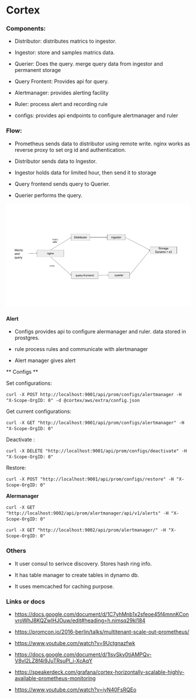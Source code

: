 # Cortex

### Components:

- Distributor: distributes matrics to ingestor.

- Ingestor: store and samples matrics data.

- Querier: Does the query. merge query data from ingestor and permanent storage

- Query Frontent: Provides api for query.

- Alertmanager: provides alerting facility

- Ruler: process alert and recording rule

- configs: provides api endpoints to configure alertmanager and ruler



### Flow:

- Prometheus sends data to distributor using remote write. nginx works as reverse proxy to set org id and authentication.

- Distributor sends data to Ingestor. 

- Ingestor holds data for limited hour, then send it to storage

- Query frontend sends query to Querier.

- Querier performs the query.


 ![image](cortex/images/cortex-flow.png)
 

#### Alert

- Configs provides api to configure alermanager and ruler. data stored in prostgres.

- rule process rules and communicate with alertmanager

- Alert manager gives alert

** Configs **

Set configurations:

```
curl -X POST http://localhost:9001/api/prom/configs/alertmanager -H "X-Scope-OrgID: 0" -d @cortex/aws/extra/config.json
```

Get current configurations:

```
curl -X GET "http://localhost:9001/api/prom/configs/alertmanager" -H "X-Scope-OrgID: 0"
```

Deactivate :

```
curl -X DELETE "http://localhost:9001/api/prom/configs/deactivate" -H "X-Scope-OrgID: 0"
```

Restore:

``` 
curl -X POST "http://localhost:9001/api/prom/configs/restore" -H "X-Scope-OrgID: 0"
```

**Alermanager**

```
curl -X GET "http://localhost:9002/api/prom/alertmanager/api/v1/alerts" -H "X-Scope-OrgID: 0" 
```

```
curl -X GET "http://localhost:9002/api/prom/alertmanager/" -H "X-Scope-OrgID: 0"
```

### Others

- It user consul to serivce discovery. Stores hash ring info.

- It has table manager to create tables in dynamo db.

- It uses memcached for caching purpose.


### Links or docs

- https://docs.google.com/document/d/1C7yhMnb1x2sfeoe45f4mnnKConvroWhJ8KQZwIHJOuw/edit#heading=h.nimsq29kl184

- https://promcon.io/2016-berlin/talks/multitenant-scale-out-prometheus/

- https://www.youtube.com/watch?v=9Uctgnazfwk

- https://docs.google.com/document/d/1lsvSkv0tiAMPQv-V8vI2LZ8f4i9JuTRsuPI_i-XcAqY

- https://speakerdeck.com/grafana/cortex-horizontally-scalable-highly-available-prometheus-monitoring

- https://www.youtube.com/watch?v=iyN40FsRQEo
